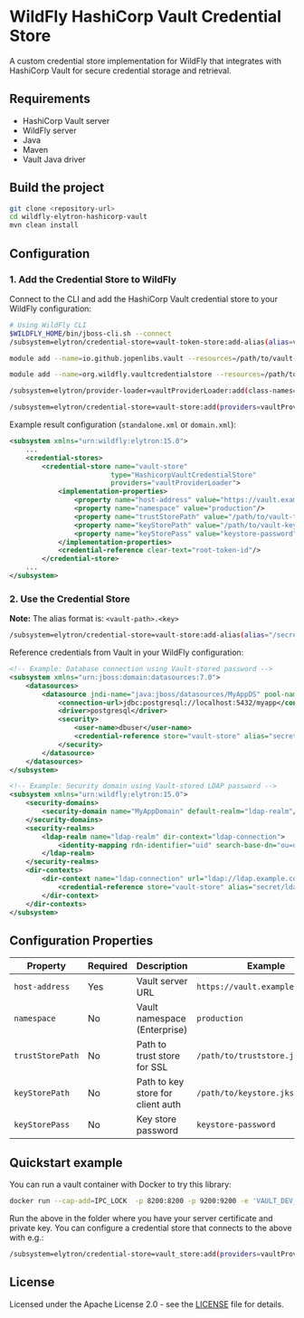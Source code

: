 # WildFly HashiCorp Vault Credential Store

A custom credential store implementation for WildFly that integrates with HashiCorp Vault for secure credential storage and retrieval.

## Requirements

- HashiCorp Vault server
- WildFly server 
- Java
- Maven
- Vault Java driver

## Build the project

```bash
git clone <repository-url>
cd wildfly-elytron-hashicorp-vault
mvn clean install
```

## Configuration

### 1. Add the Credential Store to WildFly

Connect to the CLI and add the HashiCorp Vault credential store to your WildFly configuration:

```bash
# Using WildFly CLI
$WILDFLY_HOME/bin/jboss-cli.sh --connect
/subsystem=elytron/credential-store=vault-token-store:add-alias(alias=vault-token, secret-value=hvs.your-vault-token-here)

module add --name=io.github.jopenlibs.vault --resources=/path/to/vault-java-driver/vault-java-driver-x.y.z.jar

module add --name=org.wildfly.vaultcredentialstore --resources=/path/to/repo/target/wildfly-elytron-hashicorp-vault-1.0-SNAPSHOT.jar --dependencies=org.wildfly.security.elytron,io.github.jopenlibs.vault

/subsystem=elytron/provider-loader=vaultProviderLoader:add(class-names=[org.wildfly.security.hashicorp.vault.HashicorpVaultCredentialStoreProvider],module=org.wildfly.vaultcredentialstore)

/subsystem=elytron/credential-store=vault-store:add(providers=vaultProviderLoader,implementation-properties={host-address="https://localhost:9200", trustStorePath="/path/to/client.truststore.jks"},type=HashicorpVaultCredentialStore,credential-reference={clear-text="myroot"})
```

Example result configuration (`standalone.xml` or `domain.xml`):

```xml
<subsystem xmlns="urn:wildfly:elytron:15.0">
    ...
    <credential-stores>
        <credential-store name="vault-store" 
                         type="HashicorpVaultCredentialStore"
                         providers="vaultProviderLoader">
            <implementation-properties>
                <property name="host-address" value="https://vault.example.com:8200"/>
                <property name="namespace" value="production"/>
                <property name="trustStorePath" value="/path/to/vault-truststore.jks"/>
                <property name="keyStorePath" value="/path/to/vault-keystore.jks"/>
                <property name="keyStorePass" value="keystore-password"/>
            </implementation-properties>
            <credential-reference clear-text="root-token-id"/>
        </credential-store>
    ...
</subsystem>
```

### 2. Use the Credential Store

**Note:** The alias format is: `<vault-path>.<key>`

```bash
/subsystem=elytron/credential-store=vault-store:add-alias(alias="/secrets/test.db_user", secret-value="db_user_pass")
```

Reference credentials from Vault in your WildFly configuration:

```xml
<!-- Example: Database connection using Vault-stored password -->
<subsystem xmlns="urn:jboss:domain:datasources:7.0">
    <datasources>
        <datasource jndi-name="java:jboss/datasources/MyAppDS" pool-name="MyAppDS">
            <connection-url>jdbc:postgresql://localhost:5432/myapp</connection-url>
            <driver>postgresql</driver>
            <security>
                <user-name>dbuser</user-name>
                <credential-reference store="vault-store" alias="secret/myapp.database_password"/>
            </security>
        </datasource>
    </datasources>
</subsystem>

<!-- Example: Security domain using Vault-stored LDAP password -->
<subsystem xmlns="urn:wildfly:elytron:15.0">
    <security-domains>
        <security-domain name="MyAppDomain" default-realm="ldap-realm"/>
    </security-domains>
    <security-realms>
        <ldap-realm name="ldap-realm" dir-context="ldap-connection">
            <identity-mapping rdn-identifier="uid" search-base-dn="ou=users,dc=example,dc=com"/>
        </ldap-realm>
    </security-realms>
    <dir-contexts>
        <dir-context name="ldap-connection" url="ldap://ldap.example.com:389">
            <credential-reference store="vault-store" alias="secret/ldap.bind_password"/>
        </dir-context>
    </dir-contexts>
</subsystem>
```

## Configuration Properties

| Property | Required | Description | Example |
|----------|----------|-------------|---------|
| `host-address` | Yes | Vault server URL | `https://vault.example.com:8200` |
| `namespace` | No | Vault namespace (Enterprise) | `production` |
| `trustStorePath` | No | Path to trust store for SSL | `/path/to/truststore.jks` |
| `keyStorePath` | No | Path to key store for client auth | `/path/to/keystore.jks` |
| `keyStorePass` | No | Key store password | `keystore-password` |

## Quickstart example

You can run a vault container with Docker to try this library:

```bash
docker run --cap-add=IPC_LOCK  -p 8200:8200 -p 9200:9200 -e 'VAULT_DEV_LISTEN_ADDRESS=localhost:8200' -e 'VAULT_DEV_ROOT_TOKEN_ID=myroot'  -e 'VAULT_LOCAL_CONFIG={"listener":[{"tcp":{"address":"0.0.0.0:9200","tls_cert_file":"/vault/config/tls/vault_server.cer", "tls_key_file":"/vault/config/tls/private_key.pem"}}]}' -v $(pwd):"/vault/config/tls":Z  hashicorp/vault
```

Run the above in the folder where you have your server certificate and private key. You can configure a credential store that connects to the above with e.g.:

```bash
/subsystem=elytron/credential-store=vault_store:add(providers=vaultProviderLoader,implementation-properties={host-address="https://localhost:9200", trustStorePath="/path/to/client.truststore.jks"},type=HashicorpVaultCredentialStore,credential-reference={clear-text="myroot"})
```

## License

Licensed under the Apache License 2.0 - see the [LICENSE](LICENSE) file for details.